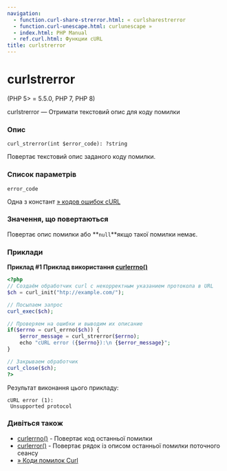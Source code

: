 ```yaml
---
navigation:
  - function.curl-share-strerror.html: « curlsharestrerror
  - function.curl-unescape.html: curlunescape »
  - index.html: PHP Manual
  - ref.curl.html: Функции cURL
title: curlstrerror
---
```

# curlstrerror

(PHP 5> = 5.5.0, PHP 7, PHP 8)

curlstrerror — Отримати текстовий опис для коду помилки

### Опис

```methodsynopsis
curl_strerror(int $error_code): ?string
```

Повертає текстовий опис заданого коду помилки.

### Список параметрів

`error_code`

Одна з констант [» кодов ошибок cURL](http://curl.haxx.se/libcurl/c/libcurl-errors.html)

### Значення, що повертаються

Повертає опис помилки або \*\*`null`\*\*якщо такої помилки немає.

### Приклади

**Приклад #1 Приклад використання [curlerrno()](function.curl-errno.html)**

```php
<?php
// Создаём обработчик curl с некорректным указанием протокола в URL
$ch = curl_init("htp://example.com/");

// Посылаем запрос
curl_exec($ch);

// Проверяем на ошибки и выводим их описание
if($errno = curl_errno($ch)) {
    $error_message = curl_strerror($errno);
    echo "cURL error ({$errno}):\n {$error_message}";
}

// Закрываем обработчик
curl_close($ch);
?>
```

Результат виконання цього прикладу:

```
cURL error (1):
 Unsupported protocol
```

### Дивіться також

-   [curlerrno()](function.curl-errno.html) - Повертає код останньої помилки
-   [curlerror()](function.curl-error.html) - Повертає рядок із описом останньої помилки поточного сеансу
-   [» Коди помилок Curl](http://curl.haxx.se/libcurl/c/libcurl-errors.html)
